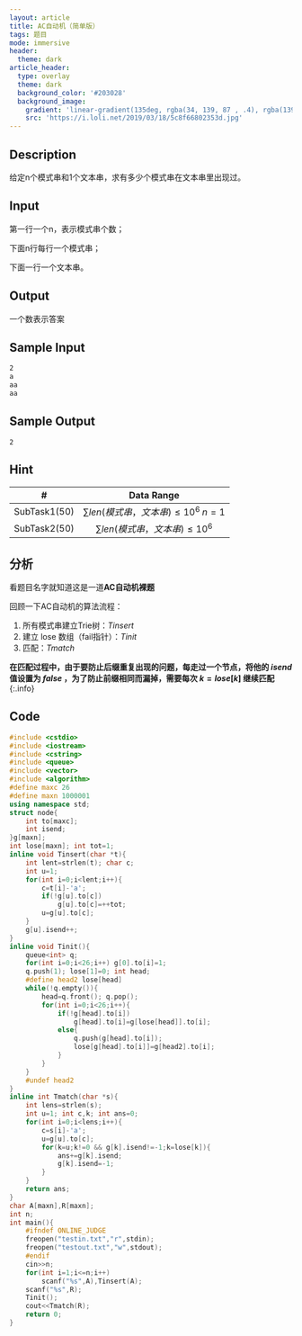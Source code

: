 ```yaml
---
layout: article
title: AC自动机（简单版）
tags: 题目
mode: immersive
header:
  theme: dark
article_header:
  type: overlay
  theme: dark
  background_color: '#203028'
  background_image:
    gradient: 'linear-gradient(135deg, rgba(34, 139, 87 , .4), rgba(139, 34, 139, .4))'
    src: 'https://i.loli.net/2019/03/18/5c8f66802353d.jpg'
---
```


<!--more-->

## Description

给定n个模式串和1个文本串，求有多少个模式串在文本串里出现过。

## Input

第一行一个n，表示模式串个数；

下面n行每行一个模式串；

下面一行一个文本串。

## Output

一个数表示答案

## Sample Input

```txt
2
a
aa
aa
```

## Sample Output

```
2
```

## Hint

|      #       |               Data Range                |
| :----------: | :-------------------------------------: |
| SubTask1(50) | $\sum len(模式串，文本串)\leq10^6\;n=1$ |
| SubTask2(50) |   $\sum len(模式串，文本串)\leq10^6$    |

## 分析

看题目名字就知道这是一道**AC自动机裸题**

回顾一下AC自动机的算法流程：

1. 所有模式串建立Trie树：$Tinsert$
2. 建立 lose 数组（fail指针）：$Tinit$
3. 匹配：$Tmatch$

**在匹配过程中，由于要防止后缀重复出现的问题，每走过一个节点，将他的 $isend$ 值设置为 $false$ ，为了防止前缀相同而漏掉，需要每次 $k=lose[k]$ 继续匹配**
{:.info}

## Code

```cpp
#include <cstdio>
#include <iostream>
#include <cstring>
#include <queue>
#include <vector>
#include <algorithm>
#define maxc 26
#define maxn 1000001
using namespace std;
struct node{
	int to[maxc];
	int isend;
}g[maxn];
int lose[maxn]; int tot=1;
inline void Tinsert(char *t){
	int lent=strlen(t); char c;
	int u=1;
	for(int i=0;i<lent;i++){
		c=t[i]-'a';
		if(!g[u].to[c])
			g[u].to[c]=++tot;
		u=g[u].to[c];
	}
	g[u].isend++;
}
inline void Tinit(){
	queue<int> q;
	for(int i=0;i<26;i++) g[0].to[i]=1;
	q.push(1); lose[1]=0; int head;
	#define head2 lose[head]
	while(!q.empty()){
		head=q.front(); q.pop();
		for(int i=0;i<26;i++){
			if(!g[head].to[i])
				g[head].to[i]=g[lose[head]].to[i];
			else{
				q.push(g[head].to[i]);
				lose[g[head].to[i]]=g[head2].to[i];
			}
		}
	}
	#undef head2
}
inline int Tmatch(char *s){
	int lens=strlen(s);
	int u=1; int c,k; int ans=0;
	for(int i=0;i<lens;i++){
		c=s[i]-'a';
		u=g[u].to[c];
		for(k=u;k!=0 && g[k].isend!=-1;k=lose[k]){
			ans+=g[k].isend;
			g[k].isend=-1;
		}
	}
	return ans;
}
char A[maxn],R[maxn];
int n;
int main(){
	#ifndef ONLINE_JUDGE
	freopen("testin.txt","r",stdin);
	freopen("testout.txt","w",stdout);
	#endif
	cin>>n;
	for(int i=1;i<=n;i++)
		scanf("%s",A),Tinsert(A);
	scanf("%s",R);
	Tinit();
	cout<<Tmatch(R);
	return 0;
}
```


